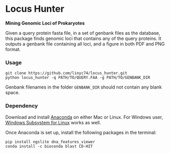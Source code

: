 # Locus Hunter
**Mining Genomic Loci of Prokaryotes**

Given a query protein fasta file, in a set of genbank files as the database,
this package finds genomic loci that contains any of the query proteins.
It outputs a genbank file containing all loci, and a figure in both PDF and PNG format.

### Usage
    git clone https://github.com/linyc74/locus_hunter.git
    python locus_hunter -q PATH/TO/QUERY.FAA -g PATH/TO/GENBANK_DIR

Genbank filenames in the folder `GENBANK_DIR` should not contain any blank space.

### Dependency

Download and install [Anaconda](https://www.anaconda.com/products/individual) on either Mac or Linux.
For Windows user, [Windows Subsystem for Linux](https://docs.microsoft.com/en-us/windows/wsl/install-win10) works as well.

Once Anaconda is set up, install the following packages in the terminal:

    pip install ngslite dna_features_viewer
    conda install -c bioconda blast CD-HIT
